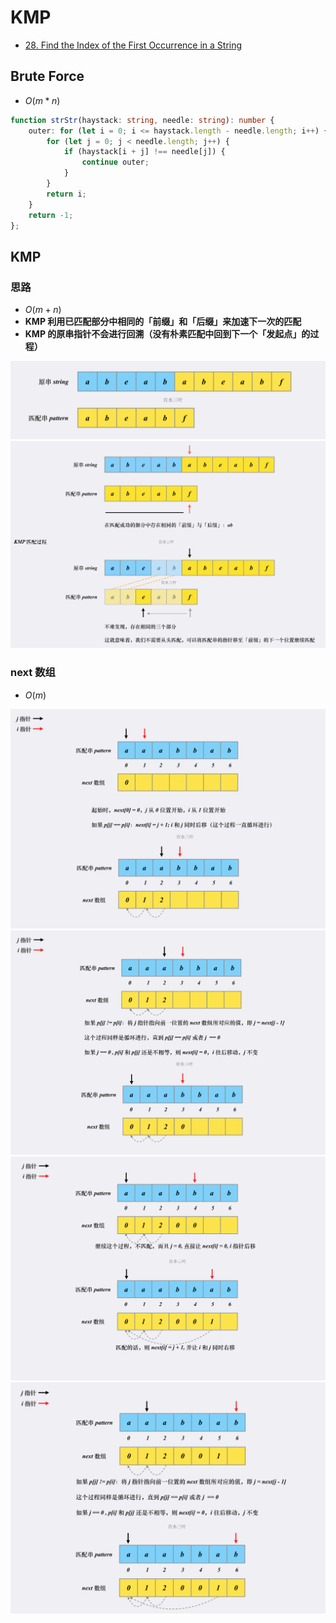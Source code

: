 # KMP

- [28. Find the Index of the First Occurrence in a String](https://leetcode.cn/problems/find-the-index-of-the-first-occurrence-in-a-string/)

## Brute Force

- $O(m*n)$

```ts
function strStr(haystack: string, needle: string): number {
    outer: for (let i = 0; i <= haystack.length - needle.length; i++) {
        for (let j = 0; j < needle.length; j++) {
            if (haystack[i + j] !== needle[j]) {
                continue outer;
            }
        }
        return i;
    }
    return -1;
};
```

## KMP

### 思路

- $O(m+n)$
- **KMP 利用已匹配部分中相同的「前缀」和「后缀」来加速下一次的匹配**
- **KMP 的原串指针不会进行回溯（没有朴素匹配中回到下一个「发起点」的过程）**

![img](kmp-assets-1.png)
![img](kmp-assets-2.jpg)

### next 数组

- $O(m)$

![img](kmp-assets-3.png)
![img](kmp-assets-4.png)
![img](kmp-assets-5.png)
![img](kmp-assets-6.png)
